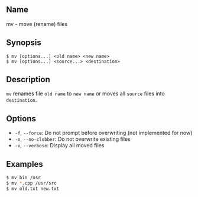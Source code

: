 ## Name

mv - move (rename) files

## Synopsis

```**sh
$ mv [options...] <old name> <new name>
$ mv [options...] <source...> <destination>
```

## Description

`mv` renames file `old name` to `new name` or moves all `source` files into `destination`.

## Options

* `-f`, `--force`: Do not prompt before overwriting (not implemented for now)
* `-n`, `--no-clobber`: Do not overwrite existing files
* `-v`, `--verbose`: Display all moved files

## Examples

```sh
$ mv bin /usr
$ mv *.cpp /usr/src
$ mv old.txt new.txt
```
